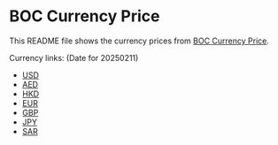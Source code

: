 # BOC Currency Price

This README file shows the currency prices from [BOC Currency Price](https://www.boc.cn/sourcedb/whpj/).

Currency links: (Date for 20250211)

- [USD](https://bocurrencyprice.techina.science/BOC_CURRENCY_PRICE/USD/20250211.json)
- [AED](https://bocurrencyprice.techina.science/BOC_CURRENCY_PRICE/AED/20250211.json)
- [HKD](https://bocurrencyprice.techina.science/BOC_CURRENCY_PRICE/HKD/20250211.json)
- [EUR](https://bocurrencyprice.techina.science/BOC_CURRENCY_PRICE/EUR/20250211.json)
- [GBP](https://bocurrencyprice.techina.science/BOC_CURRENCY_PRICE/GBP/20250211.json)
- [JPY](https://bocurrencyprice.techina.science/BOC_CURRENCY_PRICE/JPY/20250211.json)
- [SAR](https://bocurrencyprice.techina.science/BOC_CURRENCY_PRICE/SAR/20250211.json)
